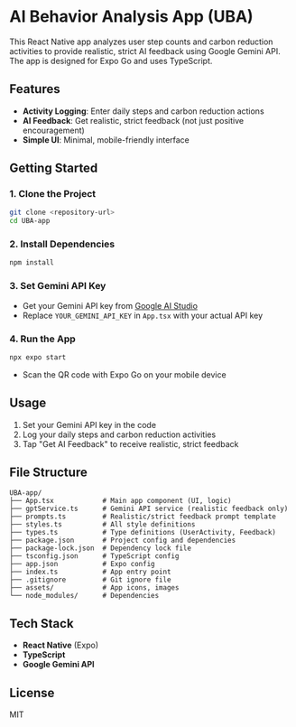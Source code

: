 # AI Behavior Analysis App (UBA)

This React Native app analyzes user step counts and carbon reduction activities to provide realistic, strict AI feedback using Google Gemini API. The app is designed for Expo Go and uses TypeScript.

## Features
- **Activity Logging**: Enter daily steps and carbon reduction actions
- **AI Feedback**: Get realistic, strict feedback (not just positive encouragement)
- **Simple UI**: Minimal, mobile-friendly interface

## Getting Started

### 1. Clone the Project
```bash
git clone <repository-url>
cd UBA-app
```

### 2. Install Dependencies
```bash
npm install
```

### 3. Set Gemini API Key
- Get your Gemini API key from [Google AI Studio](https://makersuite.google.com/app/apikey)
- Replace `YOUR_GEMINI_API_KEY` in `App.tsx` with your actual API key

### 4. Run the App
```bash
npx expo start
```
- Scan the QR code with Expo Go on your mobile device

## Usage
1. Set your Gemini API key in the code
2. Log your daily steps and carbon reduction activities
3. Tap "Get AI Feedback" to receive realistic, strict feedback

## File Structure
```
UBA-app/
├── App.tsx            # Main app component (UI, logic)
├── gptService.ts      # Gemini API service (realistic feedback only)
├── prompts.ts         # Realistic/strict feedback prompt template
├── styles.ts          # All style definitions
├── types.ts           # Type definitions (UserActivity, Feedback)
├── package.json       # Project config and dependencies
├── package-lock.json  # Dependency lock file
├── tsconfig.json      # TypeScript config
├── app.json           # Expo config
├── index.ts           # App entry point
├── .gitignore         # Git ignore file
├── assets/            # App icons, images
└── node_modules/      # Dependencies
```

## Tech Stack
- **React Native** (Expo)
- **TypeScript**
- **Google Gemini API**

## License
MIT 